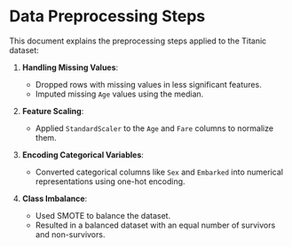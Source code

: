 # Data Preprocessing Steps  

This document explains the preprocessing steps applied to the Titanic dataset:  

1. **Handling Missing Values**:  
   - Dropped rows with missing values in less significant features.  
   - Imputed missing `Age` values using the median.  

2. **Feature Scaling**:  
   - Applied `StandardScaler` to the `Age` and `Fare` columns to normalize them.  

3. **Encoding Categorical Variables**:  
   - Converted categorical columns like `Sex` and `Embarked` into numerical representations using one-hot encoding.  

4. **Class Imbalance**:  
   - Used SMOTE to balance the dataset.  
   - Resulted in a balanced dataset with an equal number of survivors and non-survivors.  
